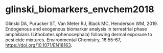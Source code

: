 # glinski_biomarkers_envchem2018
Glinski DA, Purucker ST, Van Meter RJ, Black MC, Henderson WM, 2019. Endogenous and exogenous biomarker analysis in terrestrial phase amphibians (Lithobates sphenocephala) following dermal exposure to pesticide mixtures. Environmental Chemistry, 16:55-67, https://doi.org/10.1071/EN18163.
